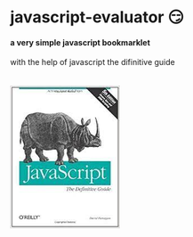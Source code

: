 # javascript-evaluator 😏                                                                                                                                                                                                                                              
#### a very simple javascript bookmarklet 
 
with the help of javascript the difinitive guide<br/><br/><br/>
![difinitive guide](download.jpg)
